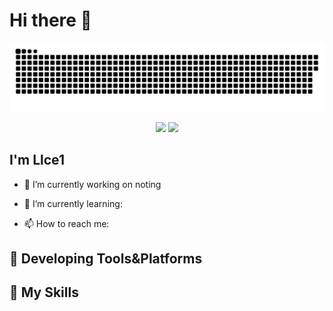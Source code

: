# Hi there 👋

![GitHub Snake](assets/github-contribution-grid-snake.svg)

<p align="center">
  <img width="300px" src="https://count.getloli.com/get/@lekclc?theme=rule34"></img>
  <img width="300px" src="https://github-readme-stats.vercel.app/api/top-langs/?username=lekclc&layout=compact"></img>
</p>

## I'm **Llce1**

- 🔭 I’m currently working on noting

- 🌱 I’m currently learning: 

- 📫 How to reach me: 

## 🚉 **Developing Tools&Platforms**


## 🌟 **My Skills**  




<!---
lekclc/lekclc is a ✨ special ✨ repository because its `README.md` (this file) appears on your GitHub profile.
You can click the Preview link to take a look at your changes.
--->

